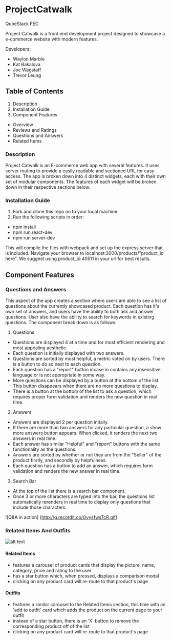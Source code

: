 # ProjectCatwalk
QubeStack
FEC

Project Catwalk is a front end development project designed to showcase a e-commerce website
with modern features.

Developers:
- Waylon Marble
- Kat Bakalova
- Joe Wagstaff
- Trevor Leung

## Table of Contents
1. Description
2. Installation Guide
3. Component Features
  - Overview
  - Reviews and Ratings
  - Questions and Answers
  - Related Items

### Description

Project Catwalk is an E-commerce web app with several features. It uses server routing to provide
a easily readable and sectioned URL for easy access. The app is broken down into 4 distinct widgets,
each with their own set of modular components. The features of each widget will be broken down in
their respective sections below.

### Installation Guide

1. Fork and clone this repo on to your local machine.
2. Run the following scripts in order:
  - npm install
  - npm run react-dev
  - npm run server-dev

This will compile the files with webpack and set up the express server that is included. Navigate your
browser to localhost:3000/products/"product_id here". We suggest using product_id 40511 in your url for
best results.

## Component Features


### Questions and Answers

This aspect of the app creates a section where users are able to see a list of questions about the currently
showcased product. Each question has it's own set of answers, and users have the ability to both ask and
answer questions. User also have the ability to search for keywords in existing questions. The component break down
is as follows:

1. Questions
  - Questions are displayed 4 at a time and for most efficient rendering and most appealing aesthetic.
  - Each question is initially displayed with two answers.
  - Questions are sorted by most helpful, a metric voted on by users. There is a button to do so next to each question.
  - Each question has a "report" button incase in contains any insensitive language or is not appropriate in some way.
  - More questions can be displayed by a button at the bottom of the list. This button disappears when there are no
    more questions to display.
  - There is a button at the bottom of the list to ask a question, which requires proper form validation and renders the
    new question in real time.
2. Answers
  - Answers are displayed 2 per question initally.
  - If there are more than two answers for any particular question, a show more answers button appears. When clicked, it
    renders the next two answers in real time.
  - Each answer has similar "Helpful" and "report" buttons with the same functionality as the questions.
  - Answers are sorted by whether or not they are from the "Seller" of the product firstly, and secondly by helpfulness.
  - Each question has a button to add an answer, which requires form validation and renders the new answer in real time.
3. Search Bar
  - At the top of the list there is a search bar component.
  - Once 3 or more characters are typed into the bar, the questions list automatically rerenders in real time to
    display only questions that include those characters.

![Q&A in action] (http://g.recordit.co/GvysfwsTcR.gif)

### Related Items And Outfits
![alt text](https://i.imgur.com/NE3HxeG.png)
#### Related Items
- features a carousel of product cards that display the picture, name, category, price and rating to the user
- has a star button which, when pressed, displays a comparison modal
- clicking on any product card will re-route to that product's page
#### Outfits
- features a similar carousel to the Related Items section, this time with an 'add to outfit' card which adds the product on the current page to your outfit
- instead of a star button, there is an 'X' button to remove the corresponding product off of the list
- clicking on any product card will re-route to that product's page
